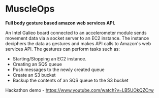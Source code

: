 MuscleOps
=========

**Full body gesture based amazon web services API.**

An Intel Galieo board connected to an accelerometer module sends  movement data via a socket server to an EC2 instance. The instance deciphers the data as gestures and makes API calls to Amazon's web services API.
The gestures can perform tasks such as:

- Starting/Stopping an EC2 instance.
- Creating an SQS queue
- Push messages to the newly created queue
- Create an S3 bucket
- Backup the contents of an SQS queue to the S3 bucket

Hackathon demo - https://www.youtube.com/watch?v=LB5UOkQZCrw
